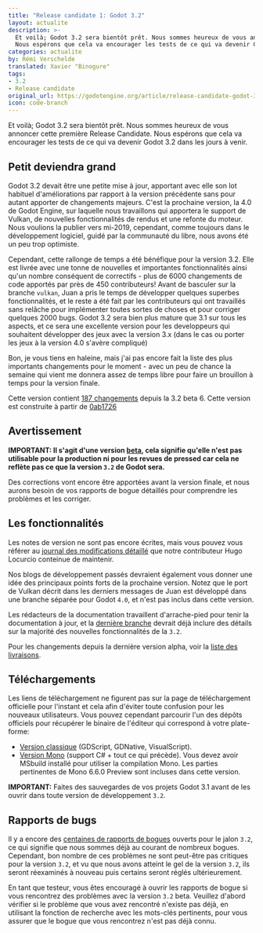 ```yaml
---
title: "Release candidate 1: Godot 3.2"
layout: actualite
description: >-
  Et voilà; Godot 3.2 sera bientôt prêt. Nous sommes heureux de vous annoncer cette première Release Candidate. 
  Nous espérons que cela va encourager les tests de ce qui va devenir Godot 3.2 dans les jours à venir.
categories: actualite
by: Rémi Verschelde 
translated: Xavier "Binogure"
tags:
- 3.2
- Release candidate
original_url: https://godotengine.org/article/release-candidate-godot-3-2-rc-1
icon: code-branch
---
```


Et voilà; Godot 3.2 sera bientôt prêt. Nous sommes heureux de vous annoncer cette première Release Candidate. 
Nous espérons que cela va encourager les tests de ce qui va devenir Godot 3.2 dans les jours à venir.

## Petit deviendra grand

Godot 3.2 devait être une petite mise à jour, apportant avec elle son lot habituel d'améliorations par rapport à la version précédente sans pour autant apporter de changements majeurs. C'est la prochaine version, la 4.0 de Godot Engine, sur laquelle nous travaillons qui apportera le support de Vulkan, de nouvelles fonctionnalités de rendus et une refonte du moteur. Nous voulions la publier vers mi-2019, cependant, comme toujours dans le développement logiciel, guidé par la communauté du libre, nous avons été un peu trop optimiste.

Cependant, cette rallonge de temps a été bénéfique pour la version 3.2. Elle est livrée avec une tonne de nouvelles et importantes fonctionnalités ainsi qu'un nombre conséquent de correctifs - plus de 6000 changements de code apportés par près de 450 contributeurs! Avant de basculer sur la branche `vulkan`, Juan a pris le temps de développer quelques superbes fonctionnalités, et le reste a été fait par les contributeurs qui ont travaillés sans relâche pour implémenter toutes sortes de choses et pour corriger quelques 2000 bugs. Godot 3.2 sera bien plus mature que 3.1 sur tous les aspects, et ce sera une excellente version pour les developpeurs qui souhaitent développer des jeux avec la version 3.x (dans le cas ou porter les jeux à la version 4.0 s'avère compliqué)

Bon, je vous tiens en haleine, mais j'ai pas encore fait la liste des plus importants changements pour le moment - avec un peu de chance la semaine qui vient me donnera assez de temps libre pour faire un brouillon à temps pour la version finale.

Cette version contient [187 changements](https://github.com/godotengine/godot/compare/0ab1726b43dbe81c96d208a41a582435b76fd058...ba7aca4199019529dec60555a5ff005f6692d281) depuis la 3.2 beta 6. Cette version est construite à partir de [0ab1726](https://github.com/godotengine/godot/commit/ba7aca4199019529dec60555a5ff005f6692d281)

## Avertissement
**IMPORTANT: Il s'agit d'une version [beta](https://en.wikipedia.org/wiki/Software_release_life_cycle#Beta), cela signifie qu'elle n'est pas utilisable pour la production ni pour les revues de pressed car cela ne reflète pas ce que la version `3.2` de Godot sera.**

Des corrections vont encore être apportées avant la version finale, et nous aurons besoin de vos rapports de bogue détaillés pour comprendre les problèmes et les corriger.

## Les fonctionnalités
Les notes de version ne sont pas encore écrites, mais vous pouvez vous référer au [journal des modifications détaillé](https://gist.github.com/Calinou/49aefe52ce8f67ffa3f743932123d14f) que notre contributeur Hugo Locurcio conteinue de maintenir.

Nos blogs de développement passés devraient également vous donner une idée des principaux points forts de la prochaine version. Notez que le port de Vulkan décrit dans les derniers messages de Juan est développé dans une branche séparée pour Godot `4.0`, et n'est pas inclus dans cette version.

Les rédacteurs de la documentation travaillent d'arrache-pied pour tenir la documentation à jour, et la [dernière branche](https://docs.godotengine.org/fr/latest/) devrait déjà inclure des détails sur la majorité des nouvelles fonctionnalités de la `3.2`.

Pour les changements depuis la dernière version alpha, voir la [liste des livraisons](https://github.com/godotengine/godot/compare/0ab1726b43dbe81c96d208a41a582435b76fd058...ba7aca4199019529dec60555a5ff005f6692d281).

## Téléchargements
Les liens de téléchargement ne figurent pas sur la page de téléchargement officielle pour l'instant et cela afin d'éviter toute confusion pour les nouveaux utilisateurs. Vous pouvez cependant parcourir l'un des dépôts officiels pour récupérer le binaire de l'éditeur qui correspond à votre plate-forme:

- [Version classique](https://downloads.tuxfamily.org/godotengine/3.2/rc1/) (GDScript, GDNative, VisualScript).
- [Version Mono](https://downloads.tuxfamily.org/godotengine/3.2/rc1/mono/) (support C# + tout ce qui précède). Vous devez avoir MSbuild installé pour utiliser la compilation Mono. Les parties pertinentes de Mono 6.6.0 Preview sont incluses dans cette version.

**IMPORTANT:** Faites des sauvegardes de vos projets Godot 3.1 avant de les ouvrir dans toute version de développement `3.2`.

## Rapports de bugs
Il y a encore des [centaines de rapports de bogues](https://github.com/godotengine/godot/issues?utf8=%E2%9C%93&q=is%3Aopen+is%3Aissue+milestone%3A3.2+label%3Abug+) ouverts pour le jalon `3.2`, ce qui signifie que nous sommes déjà au courant de nombreux bogues. Cependant, bon nombre de ces problèmes ne sont peut-être pas critiques pour la version `3.2`, et vu que nous avons atteint le gel de la version `3.2`, ils seront réexaminés à nouveau puis certains seront réglés ultérieurement.

En tant que testeur, vous êtes encouragé à ouvrir les rapports de bogue si vous rencontrez des problèmes avec la version `3.2` beta. Veuillez d'abord vérifier si le problème que vous avez rencontré n'existe pas déjà, en utilisant la fonction de recherche avec les mots-clés pertinents, pour vous assurer que le bogue que vous rencontrez n'est pas déjà connu.
